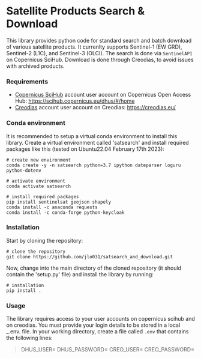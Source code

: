 # Satellite Products Search & Download

This library provides python code for standard search and batch download of various satellite products. It currenlty supports Sentinel-1 (EW GRD), Sentinel-2 (L1C), and Sentinel-3 (OLCI). The search is done via `SentinelAPI` on Copernicus SciHub. Download is done through Creodias, to avoid issues with archived products.


### Requirements

- [Copernicus SciHub] account user account on Copernicus Open Access Hub: https://scihub.copernicus.eu/dhus/#/home
- [Creodias] account user account on Creodias: https://creodias.eu/


### Conda environment
It is recommended to setup a virtual conda environment to install this library. Create a virtual environment called 'satsearch' and install required packages like this (tested on Ubuntu22.04 February 17th 2023):

    # create new environment
    conda create -y -n satsearch python=3.7 ipython dateparser loguru python-dotenv

    # activate environment
    conda activate satsearch
    
    # install required packages
    pip install sentinelsat geojson shapely
    conda install -c anaconda requests
    conda install -c conda-forge python-keycloak


### Installation

Start by cloning the repository:

    # clone the repository
    git clone https://github.com/jlo031/satsearch_and_download.git

Now, change into the main directory of the cloned repository (it should contain the 'setup.py' file) and install the library by running:

    # installation
    pip install .



### Usage

The library requires access to your user accounts on copernicus scihub and on creodias. You must provide your login details to be stored in a local _.env. file. In your working directory, create a file called `.env` that contains the following lines:
    
>DHUS_USER=<your-scihub-username>
>DHUS_PASSWORD=<your-scihub-password>
>CREO_USER=<your-creodias-username>
>CREO_PASSWORD=<your-creodias-password>





[Copernicus SciHub]: https://scihub.copernicus.eu/dhus/#/home
[Creodias]:https://creodias.eu/
